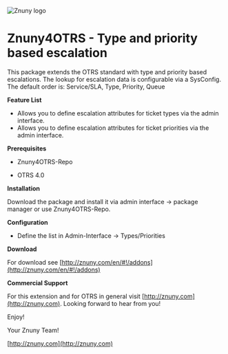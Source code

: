 ![Znuny logo](http://znuny.com/assets/images/logo_small.png)


Znuny4OTRS - Type and priority based escalation
======================================
This package extends the OTRS standard with type and priority based escalations. The lookup for escalation data is configurable via a SysConfig. The default order is:
Service/SLA, Type, Priority, Queue

**Feature List**

* Allows you to define escalation attributes for ticket types via the admin interface.
* Allows you to define escalation attributes for ticket priorities via the admin interface.

**Prerequisites**

- Znuny4OTRS-Repo

- OTRS 4.0

**Installation**

Download the package and install it via admin interface -> package manager or use Znuny4OTRS-Repo.

**Configuration**

* Define the list in Admin-Interface -> Types/Priorities

**Download**

For download see [http://znuny.com/en/#!/addons](http://znuny.com/en/#!/addons)

**Commercial Support**

For this extension and for OTRS in general visit [http://znuny.com](http://znuny.com). Looking forward to hear from you!

Enjoy!

 Your Znuny Team!

 [http://znuny.com](http://znuny.com)
